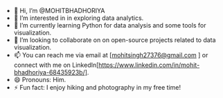 - 👋 Hi, I’m @MOHITBHADHORIYA
- 👀 I’m interested in in exploring data analytics.
- 🌱 I’m currently learning  Python for data analysis and some tools for visualization.
- 💞️ I’m looking to collaborate on on open-source projects related to data visualization.
- 📫 You can reach me via email at [mohitsingh27376@gmail.com ] or connect with me on LinkedIn[https://www.linkedin.com/in/mohit-bhadhoriya-68435923b/].
- 😄 Pronouns: Him.
- ⚡ Fun fact: I enjoy hiking and photography in my free time!

<!---
MOHITBHADHORIYA/MOHITBHADHORIYA is a ✨ special ✨ repository because its `README.md` (this file) appears on your GitHub profile.
You can click the Preview link to take a look at your changes.
--->
